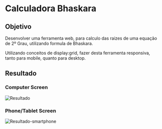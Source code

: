 # Calculadora Bhaskara

## Objetivo
<p> Desenvolver uma ferramenta web, para calculo das raizes de uma equação de 2º Grau, utilizando formula de Bhaskara.
<p> Utilizando conceitos de display:grid, fazer desta ferramenta responsiva, tanto para mobile, quanto para desktop.
  
  ## Resultado
  ### Computer Screen
  ![Resultado](https://user-images.githubusercontent.com/88354853/160416036-c119df14-d572-47c0-819a-fd4dad90ed72.jpg)
  ### Phone/Tablet Screen
  ![Resultado-smartphone](https://user-images.githubusercontent.com/88354853/160417274-37f0a133-68e0-4864-981a-535df6b4c2b2.jpg)
